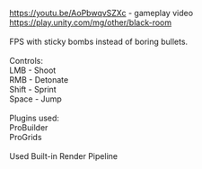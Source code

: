 https://youtu.be/AoPbwqvSZXc - gameplay video<br>
https://play.unity.com/mg/other/black-room<br>
<br>
FPS with sticky bombs instead of boring bullets.<br>
<br>
Controls:<br>
LMB - Shoot <br>
RMB - Detonate<br>
Shift - Sprint<br>
Space - Jump<br>
<br>
Plugins used:<br>
ProBuilder<br>
ProGrids<br>
<br>
Used Built-in Render Pipeline
